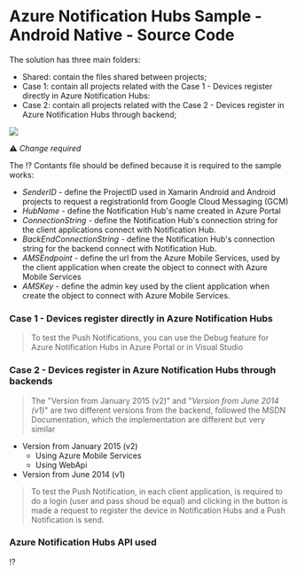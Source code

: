 # Azure Notification Hubs Sample - Android Native - Source Code

The solution has three main folders:

* Shared: contain the files shared between projects;
* Case 1: contain all projects related with the Case 1 - Devices register directly in Azure Notification Hubs:
* Case 2: contain all projects related with the Case 2 - Devices register in Azure Notification Hubs through backend;

<MTMarkdownOptions output='html4'>
<img align="middle" src="https://raw.githubusercontent.com/saramgsilva/NotificationHubs/master/ScreenShots/IOS.jpg"> 
</MTMarkdownOptions>  


:warning: *Change required*

The :interrobang: Contants file should be defined because it is required to the sample works:


* *SenderID* - define the ProjectID used in Xamarin Android and Android projects to request a registrationId from Google Cloud Messaging (GCM)
* *HubName* - define the Notification Hub's name created in Azure Portal 
* *ConnectionString* - define the Notification Hub's connection string for the client applications connect with Notification Hub.
* *BackEndConnectionString* - define the Notification Hub's connection string for the backend connect with Notification Hub.
* *AMSEndpoint* - define the url from the Azure Mobile Services, used by the client application when create the object to connect with Azure Mobile Services
* *AMSKey*  - define the admin key used by the client application when create the object to connect with Azure Mobile Services.


### Case 1 - Devices register directly in Azure Notification Hubs 



> To test the Push Notifications, you can use the Debug feature for Azure Notification Hubs in Azure Portal or in Visual Studio



###  Case 2 - Devices register in Azure Notification Hubs through backends


>  The "Version from January 2015 (v2)" and "*Version from June 2014 (v1)*" are two different versions from the backend, followed the MSDN Documentation, which the implementation are different but very similar

* Version from January 2015 (v2)
  * Using Azure Mobile Services
  * Using WebApi
* Version from June 2014 (v1)

> To test the Push Notification, in each client application, is required to do a login (user and pass shoud be equal) and clicking in the button is made a request to register the device in Notification Hubs and a Push Notification is send.      



### Azure Notification Hubs API used
:interrobang:
